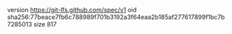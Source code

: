 version https://git-lfs.github.com/spec/v1
oid sha256:77beace7fb6c788989f701b3192a3f64eaa2b185af277617899f1bc7b7285013
size 817
